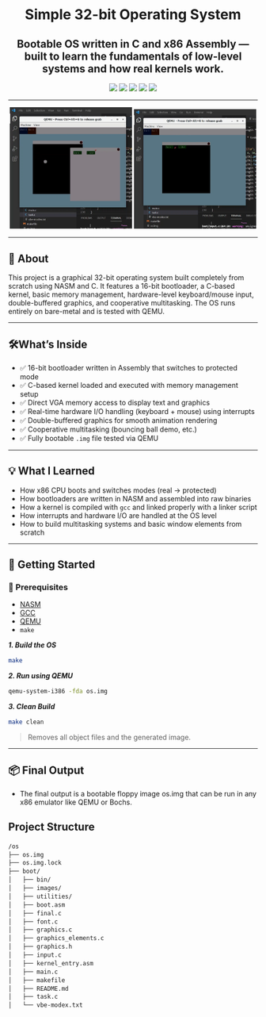 <div align="center">

# Simple 32-bit Operating System

## Bootable OS written in C and x86 Assembly — built to learn the fundamentals of low-level systems and how real kernels work.

![](https://img.shields.io/badge/C-007ACC?style=for-the-badge&logo=c&logoColor=white)
![](https://img.shields.io/badge/x86_Assembly-4CAF50?style=for-the-badge&logo=assemblyscript&logoColor=white)
![](https://img.shields.io/badge/NASM-000000?style=for-the-badge&logo=gnubash&logoColor=white)
![](https://img.shields.io/badge/QEMU-FF5722?style=for-the-badge&logo=qemu&logoColor=white)
![](https://img.shields.io/badge/Makefile-FFD700?style=for-the-badge&logo=gnubash&logoColor=black)

</div>

---

<div align="center">
  <!-- Replace with your actual paths if adding screenshots -->
  <img src="images/img1.png" width="49%" />
  <img src="images/img2.png" width="49%" /> 
</div>

---

## 📘 About

This project is a graphical 32-bit operating system built completely from scratch using NASM and C. It features a 16-bit bootloader, a C-based kernel, basic memory management, hardware-level keyboard/mouse input, double-buffered graphics, and cooperative multitasking. The OS runs entirely on bare-metal and is tested with QEMU.

---

## 🛠What’s Inside

- ✅ 16-bit bootloader written in Assembly that switches to protected mode
- ✅ C-based kernel loaded and executed with memory management setup
- ✅ Direct VGA memory access to display text and graphics
- ✅ Real-time hardware I/O handling (keyboard + mouse) using interrupts
- ✅ Double-buffered graphics for smooth animation rendering
- ✅ Cooperative multitasking (bouncing ball demo, etc.)
- ✅ Fully bootable `.img` file tested via QEMU

---

## 💡 What I Learned

- How x86 CPU boots and switches modes (real → protected)
- How bootloaders are written in NASM and assembled into raw binaries
- How a kernel is compiled with `gcc` and linked properly with a linker script
- How interrupts and hardware I/O are handled at the OS level
- How to build multitasking systems and basic window elements from scratch

---

## 🚀 Getting Started

### 🔧 Prerequisites

- [NASM](https://www.nasm.us/)
- [GCC](https://gcc.gnu.org/)
- [QEMU](https://www.qemu.org/)
- `make`

**_1. Build the OS_**

```bash
make
```

**_2. Run using QEMU_**

```bash
qemu-system-i386 -fda os.img
```

**_3. Clean Build_**

```bash
make clean
```

> Removes all object files and the generated image.

---

## 📦 Final Output

- The final output is a bootable floppy image os.img that can be run in any x86 emulator like QEMU or Bochs.

## Project Structure

```bash
/os
├── os.img
├── os.img.lock
├── boot/
│   ├── bin/
│   ├── images/
│   ├── utilities/
│   ├── boot.asm
│   ├── final.c
│   ├── font.c
│   ├── graphics.c
│   ├── graphics_elements.c
│   ├── graphics.h
│   ├── input.c
│   ├── kernel_entry.asm
│   ├── main.c
│   ├── makefile
│   ├── README.md
│   ├── task.c
│   └── vbe-modex.txt

```
